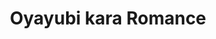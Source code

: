 --- 
title: "Oyayubi kara Romance"
publishdate: "2019-4-7T16:48:46+02:00"
src: "https://365manga.net/manga/oyayubi-kara-romance"
image: "https://data.365manga.net/images/thumbnails/24247-oyayubi-kara-romance.jpg"
description: "Massage Research Society's high expected star Chiaki is a normal, quiet high-schooler. She immediately wants to massage the guy with the beautiful back who she sees on her bus, then coincidentally at her school. But he just happens to be the school's number one good looking guy Yousuke, who doesn't want anybody to massage him. When Yousuke and Chiaki make a bet, what will happen to them!? (From Shojo Beat)…"
---